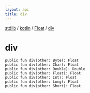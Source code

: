 ```yaml
---
layout: api
title: div
---
```

[stdlib](../../index.md) / [kotlin](../index.md) / [Float](index.md) / [div](div.md)

# div

```
public fun div(other: Byte): Float
public fun div(other: Char): Float
public fun div(other: Double): Double
public fun div(other: Float): Float
public fun div(other: Int): Float
public fun div(other: Long): Float
public fun div(other: Short): Float
```
